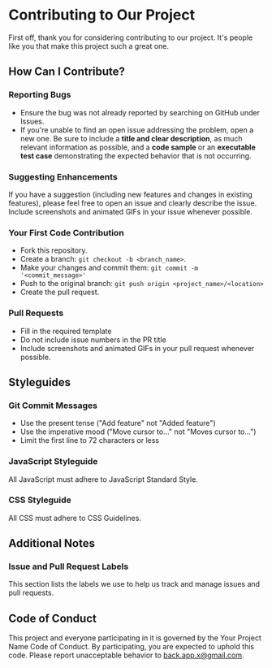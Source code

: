# Contributing to Our Project

First off, thank you for considering contributing to our project. It's people like you that make this project such a great one.

## How Can I Contribute?

### Reporting Bugs

- Ensure the bug was not already reported by searching on GitHub under Issues.
- If you're unable to find an open issue addressing the problem, open a new one. Be sure to include a **title and clear description**, as much relevant information as possible, and a **code sample** or an **executable test case** demonstrating the expected behavior that is not occurring.

### Suggesting Enhancements

If you have a suggestion (including new features and changes in existing features), please feel free to open an issue and clearly describe the issue. Include screenshots and animated GIFs in your issue whenever possible.

### Your First Code Contribution

- Fork this repository.
- Create a branch: `git checkout -b <branch_name>`.
- Make your changes and commit them: `git commit -m '<commit_message>'`
- Push to the original branch: `git push origin <project_name>/<location>`
- Create the pull request.

### Pull Requests

- Fill in the required template
- Do not include issue numbers in the PR title
- Include screenshots and animated GIFs in your pull request whenever possible.

## Styleguides

### Git Commit Messages

- Use the present tense ("Add feature" not "Added feature")
- Use the imperative mood ("Move cursor to..." not "Moves cursor to...")
- Limit the first line to 72 characters or less

### JavaScript Styleguide

All JavaScript must adhere to JavaScript Standard Style.

### CSS Styleguide

All CSS must adhere to CSS Guidelines.

## Additional Notes

### Issue and Pull Request Labels

This section lists the labels we use to help us track and manage issues and pull requests.

## Code of Conduct

This project and everyone participating in it is governed by the Your Project Name Code of Conduct. By participating, you are expected to uphold this code. Please report unacceptable behavior to back.app.x@gmail.com.
